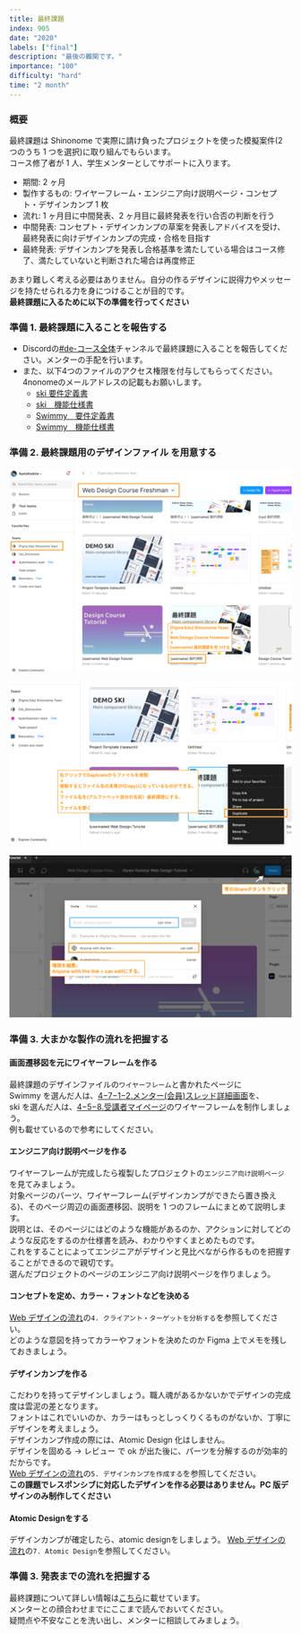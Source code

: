 ```yaml
---
title: 最終課題
index: 905
date: "2020"
labels: ["final"]
description: "最後の難関です。"
importance: "100"
difficulty: "hard"
time: "2 month"
---
```


### 概要

最終課題は Shinonome で実際に請け負ったプロジェクトを使った模擬案件(2 つのうち 1 つを選択)に取り組んでもらいます。  
コース修了者が 1 人、学生メンターとしてサポートに入ります。

- 期間: 2 ヶ月
- 製作するもの: ワイヤーフレーム・エンジニア向け説明ページ・コンセプト・デザインカンプ 1 枚
- 流れ: 1 ヶ月目に中間発表、2 ヶ月目に最終発表を行い合否の判断を行う
- 中間発表: コンセプト・デザインカンプの草案を発表しアドバイスを受け、最終発表に向けデザインカンプの完成・合格を目指す
- 最終発表: デザインカンプを発表し合格基準を満たしている場合はコース修了、満たしていないと判断された場合は再度修正

あまり難しく考える必要はありません。自分の作るデザインに説得力やメッセージを持たせられる力を身につけることが目的です。  
**最終課題に入るために以下の準備を行ってください**

### 準備 1. 最終課題に入ることを報告する
- Discordの[#de-コース全体](https://discordapp.com/channels/598545479860748288/1245591416403660881)チャンネルで最終課題に入ることを報告してください。メンターの手配を行います。
- また、以下4つのファイルのアクセス権限を付与してもらってください。4nonomeのメールアドレスの記載もお願いします。
  - [ski 要件定義書](https://docs.google.com/document/d/1EWbLhFxiUNIF38WkLQWhJY18SL3OuDxeT6-NE3yrt9I/edit#heading=h.30j0zll)
  - [ski　機能仕様書](https://docs.google.com/document/d/1J-IS4ZAQcl91rUKKjJNXLZf44gyblkY-WneLKy4HpN4/edit#heading=h.gjdgxs)
  - [Swimmy　要件定義書](https://docs.google.com/document/d/16CAvIvFSg-im7AZe02Wae7tBs9XicBvrZJLzw3VCZK4/edit#heading=h.30j0zll)
  - [Swimmy　機能仕様書](https://docs.google.com/document/d/1NoOVgS-BqW0Ettp0dQcbaPsVN8Bj4FbNIjFM4Zl6TyI/edit#heading=h.30j0zll)

### 準備 2. 最終課題用のデザインファイル を用意する

![import](./img/create-finalfile-1.png)

![import](./img/create-finalfile-2.png)

![import](./img/create-finalfile-3.png)

### 準備 3. 大まかな製作の流れを把握する

#### 画面遷移図を元にワイヤーフレームを作る

最終課題のデザインファイルの`ワイヤーフレーム`と書かれたページに  
Swimmy を選んだ人は、[4−7−1−2.メンター(会員)スレッド詳細画面](https://docs.google.com/document/d/1NoOVgS-BqW0Ettp0dQcbaPsVN8Bj4FbNIjFM4Zl6TyI/edit#heading=h.ynv0811otxag)を、  
ski を選んだ人は、[4−5−8.受講者マイページ](https://docs.google.com/document/d/1J-IS4ZAQcl91rUKKjJNXLZf44gyblkY-WneLKy4HpN4/edit#heading=h.6z89dblh1vhz)のワイヤーフレームを制作しましょう。  
例も載せているので参考にしてください。

#### エンジニア向け説明ページを作る

ワイヤーフレームが完成したら複製したプロジェクトの`エンジニア向け説明ページ`を見てみましょう。  
対象ページのパーツ、ワイヤーフレーム(デザインカンプができたら置き換える)、そのページ周辺の画面遷移図、説明を 1 つのフレームにまとめて説明します。  
説明とは、そのページにはどのような機能があるのか、アクションに対してどのような反応をするのか仕様書を読み、わかりやすくまとめたものです。  
これをすることによってエンジニアがデザインと見比べながら作るものを把握することができるので親切です。  
選んだプロジェクトのページのエンジニア向け説明ページを作りましょう。

#### コンセプトを定め、カラー・フォントなどを決める

[Web デザインの流れ](/final/)の`4. クライアント・ターゲットを分析する`を参照してください。  
どのような意図を持ってカラーやフォントを決めたのか Figma 上でメモを残しておきましょう。

#### デザインカンプを作る

こだわりを持ってデザインしましょう。職人魂があるかないかでデザインの完成度は雲泥の差となります。  
フォントはこれでいいのか、カラーはもっとしっくりくるものがないか、丁寧にデザインを考えましょう。  
デザインカンプ作成の際には、Atomic Design 化はしません。  
デザインを固める -> レビュー で ok が出た後に、パーツを分解するのが効率的だからです。  
[Web デザインの流れ](/final/)の`5. デザインカンプを作成する`を参照してください。  
**この課題でレスポンシブに対応したデザインを作る必要はありません。PC 版デザインのみ制作してください**

#### Atomic Designをする

デザインカンプが確定したら、atomic designをしましょう。
[Web デザインの流れ](/final/)の`7. Atomic Design`を参照してください。

### 準備 3. 発表までの流れを把握する

最終課題について詳しい情報は[こちら](https://www.notion.so/2a02f37a9fa2462da989822f10155cd1)に載せています。  
メンターとの顔合わせまでにここまで読んでおいてください。  
疑問点や不安なことを洗い出し、メンターに相談してみましょう。

